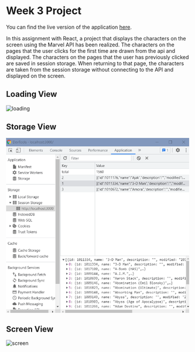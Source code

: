 # Week 3 Project
You can find the live version of the application [here](https://react-bootcamp-week3-assignment.vercel.app/).

In this assignment with React, a project that displays the characters on the screen using the Marvel API has been realized. The characters on the pages that the user clicks for the first time are drawn from the api and displayed. The characters on the pages that the user has previously clicked are saved in session storage. When returning to that page, the characters are taken from the session storage without connecting to the API and displayed on the screen.

## Loading View
![loading](public/loadingView.png)

## Storage View
<img src="public/storage.png" height="477" width="500">

## Screen View
![screen](public/screenView.png)
